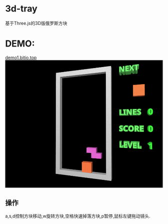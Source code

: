 # 3d-tray
基于Three.js的3D版俄罗斯方块
# DEMO:
 [demo1.bitio.top](https://demo1.bitio.top/)
![image](https://raw.githubusercontent.com/hezhuowei/3d-tray/master/screenshots/20180608.gif)
## 操作
a,s,d控制方块移动,w旋转方块,空格快速掉落方块,p暂停,鼠标左键拖动镜头.
